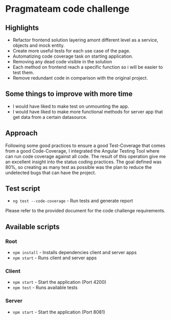 # Pragmateam code challenge


## Highlights
- Refactor frontend solution layering amont different level as a service, objects and mock entity.
- Create more useful tests for each use case of the page.
- Automatizing code coverage task on starting application.
- Removing any dead code visible in the solution
- Each method on frontend reach a specific function so i will be easier to test them.
- Remove redundant code in comparison with the original project.


## Some things to improve with more time
- I would have liked to make test on unmounting the app.
- I would have liked to make more functional methods for server app that get data from a certain datasource.

## Approach
Following some good practices to ensure a good Test-Coverage that comes from a good Code-Coverage, I integrated the Angular Testing Tool where can run code coverage against all code. The result of this operation give me an excellent insight into the status coding practices. The goal defined was 80%, so creating as many test as possible was the plan to reduce the undetected bugs that can have the project. 

## Test script
- `ng test --code-coverage` - Run tests and generate report

Please refer to the provided document for the code challenge requirements.

## Available scripts

### Root
- `npm install` - Installs dependencies client and server apps
- `npm start` - Runs client and server apps

### Client
- `npm start` - Start the application (Port 4200)
- `npm test` - Runs available tests

### Server
- `npm start` - Start the application (Port 8081)
